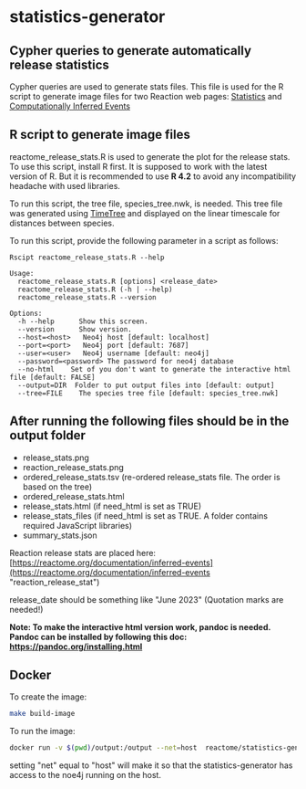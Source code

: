 # statistics-generator

## Cypher queries to generate automatically release statistics

Cypher queries are used to generate stats files. This file is used for the R script to generate image files for two Reaction web pages: [Statistics](https://reactome.org/about/statistics "Statistics") and [Computationally Inferred Events](https://reactome.org/documentation/inferred-events "Computationally Inferred Events")

## R script to generate image files

reactome_release_stats.R is used to generate the plot for the release stats. To use this script, install R first. It is supposed to work with the latest version of R. But it is recommended to use **R 4.2** to avoid any incompatibility headache with used libraries. 

To run this script, the tree file, species_tree.nwk, is needed. This tree file was generated using [TimeTree](http://timetree.org "timetree") and displayed on the linear timescale for distances between species.

To run this script, provide the following parameter in a script as follows:

```
Rscipt reactome_release_stats.R --help
```

```
Usage:
  reactome_release_stats.R [options] <release_date>
  reactome_release_stats.R (-h | --help)
  reactome_release_stats.R --version

Options:
  -h --help      Show this screen.
  --version      Show version.
  --host=<host>   Neo4j host [default: localhost]
  --port=<port>   Neo4j port [default: 7687]
  --user=<user>   Neo4j username [default: neo4j]
  --password=<password> The password for neo4j database
  --no-html    Set of you don't want to generate the interactive html file [default: FALSE]
  --output=DIR  Folder to put output files into [default: output]
  --tree=FILE    The species tree file [default: species_tree.nwk]
```
## After running the following files should be in the output folder

- release_stats.png
- reaction_release_stats.png
- ordered_release_stats.tsv (re-ordered release_stats file. The order is based on the tree)
- ordered_release_stats.html
- release_stats.html (if need_html is set as TRUE)
- release_stats_files (if need_html is set as TRUE. A folder contains required JavaScript libraries)
- summary_stats.json



Reaction release stats are placed here: [https://reactome.org/documentation/inferred-events](https://reactome.org/documentation/inferred-events "reaction_release_stat")

release_date should be something like "June 2023" (Quotation marks are needed!)

**Note: To make the interactive html version work, pandoc is needed. Pandoc can be installed by following this doc: https://pandoc.org/installing.html**

## Docker

To create the image:

```bash
make build-image
```

To run the image:

```bash
docker run -v $(pwd)/output:/output --net=host  reactome/statistics-generator:1.0.0 /bin/bash -c 'Rscript reactome_release_stats.R "June 2023"'
```

setting "net" equal to "host" will make it so that the statistics-generator has access to the noe4j running on the host.
